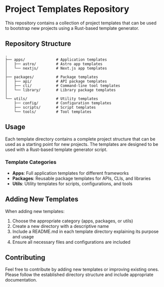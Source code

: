 # Project Templates Repository

This repository contains a collection of project templates that can be used to bootstrap new projects using a Rust-based template generator.

## Repository Structure

```
.
├── apps/              # Application templates
│   ├── astro/         # Astro app templates
│   └── nextjs/        # Next.js app templates
│
├── packages/          # Package templates
│   ├── api/           # API package templates
│   ├── cli/           # Command-line tool templates
│   └── library/       # Library package templates
│
└── utils/             # Utility templates
    ├── config/        # Configuration templates
    ├── scripts/       # Script templates
    └── tools/         # Tool templates
```

## Usage

Each template directory contains a complete project structure that can be used as a starting point for new projects. The templates are designed to be used with a Rust-based template generator script.

### Template Categories

- **Apps**: Full application templates for different frameworks
- **Packages**: Reusable package templates for APIs, CLIs, and libraries
- **Utils**: Utility templates for scripts, configurations, and tools

## Adding New Templates

When adding new templates:
1. Choose the appropriate category (apps, packages, or utils)
2. Create a new directory with a descriptive name
3. Include a README.md in each template directory explaining its purpose and usage
4. Ensure all necessary files and configurations are included

## Contributing

Feel free to contribute by adding new templates or improving existing ones. Please follow the established directory structure and include appropriate documentation.
